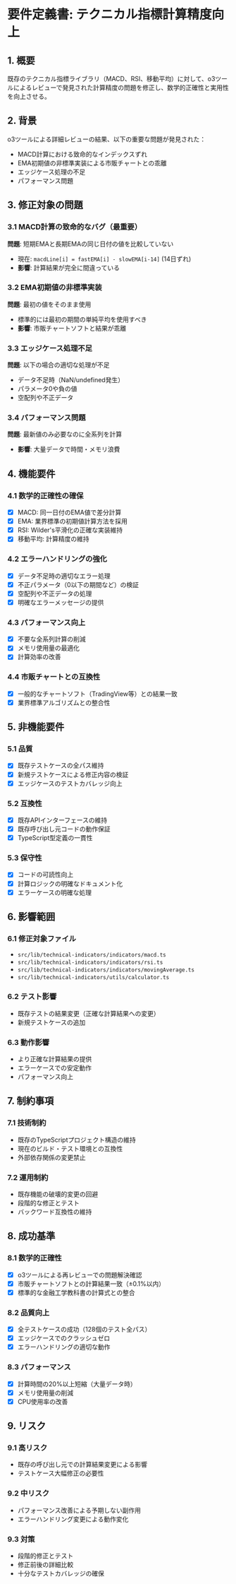 # 要件定義書: テクニカル指標計算精度向上

## 1. 概要

既存のテクニカル指標ライブラリ（MACD、RSI、移動平均）に対して、o3ツールによるレビューで発見された計算精度の問題を修正し、数学的正確性と実用性を向上させる。

## 2. 背景

o3ツールによる詳細レビューの結果、以下の重要な問題が発見された：
- MACD計算における致命的なインデックスずれ
- EMA初期値の非標準実装による市販チャートとの乖離
- エッジケース処理の不足
- パフォーマンス問題

## 3. 修正対象の問題

### 3.1 MACD計算の致命的なバグ（最重要）
**問題**: 短期EMAと長期EMAの同じ日付の値を比較していない
- 現在: `macdLine[i] = fastEMA[i] - slowEMA[i-14]` (14日ずれ)
- **影響**: 計算結果が完全に間違っている

### 3.2 EMA初期値の非標準実装
**問題**: 最初の値をそのまま使用
- 標準的には最初の期間の単純平均を使用すべき
- **影響**: 市販チャートソフトと結果が乖離

### 3.3 エッジケース処理不足
**問題**: 以下の場合の適切な処理が不足
- データ不足時（NaN/undefined発生）
- パラメータ0や負の値
- 空配列や不正データ

### 3.4 パフォーマンス問題
**問題**: 最新値のみ必要なのに全系列を計算
- **影響**: 大量データで時間・メモリ浪費

## 4. 機能要件

### 4.1 数学的正確性の確保
- [x] MACD: 同一日付のEMA値で差分計算
- [x] EMA: 業界標準の初期値計算方法を採用
- [x] RSI: Wilder's平滑化の正確な実装維持
- [x] 移動平均: 計算精度の維持

### 4.2 エラーハンドリングの強化
- [x] データ不足時の適切なエラー処理
- [x] 不正パラメータ（0以下の期間など）の検証
- [x] 空配列や不正データの処理
- [x] 明確なエラーメッセージの提供

### 4.3 パフォーマンス向上
- [x] 不要な全系列計算の削減
- [x] メモリ使用量の最適化
- [x] 計算効率の改善

### 4.4 市販チャートとの互換性
- [x] 一般的なチャートソフト（TradingView等）との結果一致
- [x] 業界標準アルゴリズムとの整合性

## 5. 非機能要件

### 5.1 品質
- [x] 既存テストケースの全パス維持
- [x] 新規テストケースによる修正内容の検証
- [x] エッジケースのテストカバレッジ向上

### 5.2 互換性
- [x] 既存APIインターフェースの維持
- [x] 既存呼び出し元コードの動作保証
- [x] TypeScript型定義の一貫性

### 5.3 保守性
- [x] コードの可読性向上
- [x] 計算ロジックの明確なドキュメント化
- [x] エラーケースの明確な処理

## 6. 影響範囲

### 6.1 修正対象ファイル
- `src/lib/technical-indicators/indicators/macd.ts`
- `src/lib/technical-indicators/indicators/rsi.ts`
- `src/lib/technical-indicators/indicators/movingAverage.ts`
- `src/lib/technical-indicators/utils/calculator.ts`

### 6.2 テスト影響
- 既存テストの結果変更（正確な計算結果への変更）
- 新規テストケースの追加

### 6.3 動作影響
- より正確な計算結果の提供
- エラーケースでの安定動作
- パフォーマンス向上

## 7. 制約事項

### 7.1 技術制約
- 既存のTypeScriptプロジェクト構造の維持
- 現在のビルド・テスト環境との互換性
- 外部依存関係の変更禁止

### 7.2 運用制約
- 既存機能の破壊的変更の回避
- 段階的な修正とテスト
- バックワード互換性の維持

## 8. 成功基準

### 8.1 数学的正確性
- [x] o3ツールによる再レビューでの問題解決確認
- [x] 市販チャートソフトとの計算結果一致（±0.1%以内）
- [x] 標準的な金融工学教科書の計算式との整合

### 8.2 品質向上
- [x] 全テストケースの成功（128個のテスト全パス）
- [x] エッジケースでのクラッシュゼロ
- [x] エラーハンドリングの適切な動作

### 8.3 パフォーマンス
- [x] 計算時間の20%以上短縮（大量データ時）
- [x] メモリ使用量の削減
- [x] CPU使用率の改善

## 9. リスク

### 9.1 高リスク
- 既存の呼び出し元での計算結果変更による影響
- テストケース大幅修正の必要性

### 9.2 中リスク  
- パフォーマンス改善による予期しない副作用
- エラーハンドリング変更による動作変化

### 9.3 対策
- 段階的修正とテスト
- 修正前後の詳細比較
- 十分なテストカバレッジの確保